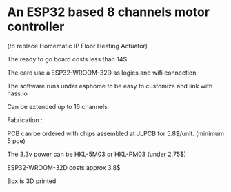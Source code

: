 # An ESP32 based 8 channels motor controller 
(to replace Homematic IP Floor Heating Actuator)


The ready to go board costs less than 14$

The card use a ESP32-WROOM-32D as logics and wifi connection. 

The software runs under esphome to be easy to customize and link with hass.io 

Can be extended up to 16 channels



Fabrication : 

PCB can be ordered with chips assembled at JLPCB for 5.8$/unit. (minimum 5 pce)

The 3.3v power can be HKL-5M03 or HKL-PM03 (under 2.75$)

ESP32-WROOM-32D costs approx 3.8$

Box is 3D printed


